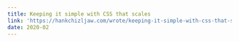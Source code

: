 ```yaml
---
title: Keeping it simple with CSS that scales
link: 'https://hankchizljaw.com/wrote/keeping-it-simple-with-css-that-scales/'
date: 2020-02
---
```


